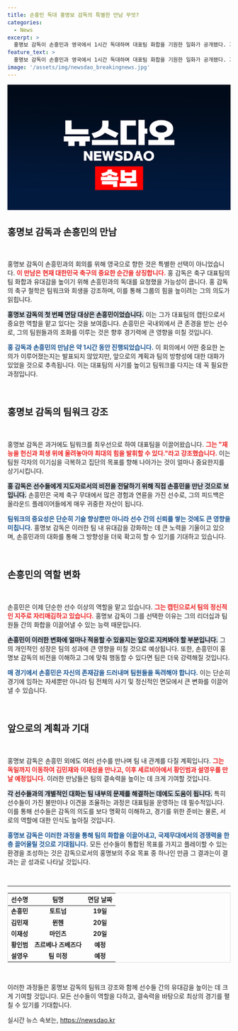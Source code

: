 ```yaml
---
title: 손흥민 독대 홍명보 감독의 특별한 만남 무엇?
categories:
  - News
excerpt: >
  홍명보 감독이 손흥민과 영국에서 1시간 독대하며 대표팀 화합을 기원한 일화가 공개됐다. 과거 인맥 논란 이후, 과연 두 선수 간의 긴밀한 관계가 팀에 힘을 실어줄 수 있을지 귀추가 주목된다.
feature_text: >
  홍명보 감독이 손흥민과 영국에서 1시간 독대하며 대표팀 화합을 기원한 일화가 공개됐다. 과거 인맥 논란 이후, 과연 두 선수 간의 긴밀한 관계가 팀에 힘을 실어줄 수 있을지 귀추가 주목된다.
image: '/assets/img/newsdao_breakingnews.jpg'
---
```


<p><img src="/assets/img/newsdao_breakingnews.jpg" alt="flaretime 속보" /></p>

<h2 data-ke-size="size26">홍명보 감독과 손흥민의 만남</h2>

<p data-ke-size="size16">&nbsp;</p>

<p>홍명보 감독이 손흥민과의 회의를 위해 영국으로 향한 것은 특별한 선택이 아니었습니다. <b><span style="color: #ee2323;">이 만남은 현재 대한민국 축구의 중요한 순간을 상징합니다.</span></b> 홍 감독은 축구 대표팀의 팀 화합과 유대감을 높이기 위해 손흥민과의 독대를 요청했을 가능성이 큽니다. 홍 감독의 축구 철학은 팀워크와 희생을 강조하며, 이를 통해 그룹의 힘을 높이려는 그의 의도가 읽힙니다.</p>

<p><b><span style="background-color: #21538527;">홍명보 감독의 첫 번째 면담 대상은 손흥민이었습니다.</span></b> 이는 그가 대표팀의 캡틴으로서 중요한 역할을 맡고 있다는 것을 보여줍니다. 손흥민은 국내외에서 큰 존경을 받는 선수로, 그의 팀원들과의 조화를 이루는 것은 향후 경기력에 큰 영향을 미칠 것입니다.</p>

<p><b><span style="color: #1a5490;">홍 감독과 손흥민의 만남은 약 1시간 동안 진행되었습니다.</span></b> 이 회의에서 어떤 중요한 논의가 이루어졌는지는 발표되지 않았지만, 앞으로의 계획과 팀의 방향성에 대한 대화가 있었을 것으로 추측됩니다. 이는 대표팀의 사기를 높이고 팀워크를 다지는 데 꼭 필요한 과정입니다.</p>

<p data-ke-size="size16">&nbsp;</p>

<h2 data-ke-size="size26">홍명보 감독의 팀워크 강조</h2>

<p data-ke-size="size16">&nbsp;</p>

<p>홍명보 감독은 과거에도 팀워크를 최우선으로 하여 대표팀을 이끌어왔습니다. <b><span style="color: #ee2323;">그는 "재능을 헌신과 희생 위에 올려놓아야 최대의 힘을 발휘할 수 있다."라고 강조했습니다.</span></b> 이는 팀원 각자의 이기심을 극복하고 집단의 목표를 향해 나아가는 것이 얼마나 중요한지를 상기시킵니다.</p>

<p><b><span style="background-color: #21538527;">홍 감독은 선수들에게 지도자로서의 비전을 전달하기 위해 직접 손흥민을 만난 것으로 보입니다.</span></b> 손흥민은 국제 축구 무대에서 많은 경험과 연륜을 가진 선수로, 그의 피드백은 올라운드 플레이어들에게 매우 귀중한 자산이 됩니다.</p>

<p><b><span style="color: #1a5490;">팀워크의 중요성은 단순히 기술 향상뿐만 아니라 선수 간의 신뢰를 쌓는 것에도 큰 영향을 미칩니다.</span></b> 홍명보 감독은 이러한 팀 내 유대감을 강화하는 데 큰 노력을 기울이고 있으며, 손흥민과의 대화를 통해 그 방향성을 더욱 확고히 할 수 있기를 기대하고 있습니다.</p>

<p data-ke-size="size16">&nbsp;</p>

<h2 data-ke-size="size26">손흥민의 역할 변화</h2>

<p data-ke-size="size16">&nbsp;</p>

<p>손흥민은 이제 단순한 선수 이상의 역할을 맡고 있습니다. <b><span style="color: #ee2323;">그는 캡틴으로서 팀의 정신적인 지주로 자리매김하고 있습니다.</span></b> 홍명보 감독이 그를 선택한 이유는 그의 리더십과 팀원들 간의 화합을 이끌어낼 수 있는 능력 때문입니다. </p>

<p><b><span style="background-color: #21538527;">손흥민이 이러한 변화에 얼마나 적응할 수 있을지는 앞으로 지켜봐야 할 부분입니다.</span></b> 그의 개인적인 성장은 팀의 성과에 큰 영향을 미칠 것으로 예상됩니다. 또한, 손흥민이 홍명보 감독의 비전을 이해하고 그에 맞춰 행동할 수 있다면 팀은 더욱 강력해질 것입니다.</p>

<p><b><span style="color: #1a5490;">매 경기에서 손흥민은 자신의 존재감을 드러내며 팀원들을 독려해야 합니다.</span></b> 이는 단순히 경기에 임하는 자세뿐만 아니라 팀 전체의 사기 및 정신적인 면모에서 큰 변화를 이끌어낼 수 있습니다.</p>

<p data-ke-size="size16">&nbsp;</p>

<h2 data-ke-size="size26">앞으로의 계획과 기대</h2>

<p data-ke-size="size16">&nbsp;</p>

<p>홍명보 감독은 손흥민 외에도 여러 선수를 만나며 팀 내 관계를 다질 계획입니다. <b><span style="color: #ee2323;">그는 독일까지 이동하여 김민재와 이재성을 만나고, 이후 세르비아에서 황인범과 설영우를 만날 예정입니다.</span></b> 이러한 만남들은 팀의 결속력을 높이는 데 크게 기여할 것입니다.</p>

<p><b><span style="background-color: #21538527;">각 선수들과의 개별적인 대화는 팀 내부의 문제를 해결하는 데에도 도움이 됩니다.</span></b> 특히 선수들이 가진 불만이나 이견을 조율하는 과정은 대표팀을 운영하는 데 필수적입니다. 이를 통해 선수들은 감독의 의도를 보다 명확히 이해하고, 경기를 위한 준비는 물론, 서로의 역할에 대한 인식도 높아질 것입니다.</p>

<p><b><span style="color: #1a5490;">홍명보 감독은 이러한 과정을 통해 팀의 화합을 이끌어내고, 국제무대에서의 경쟁력을 한층 끌어올릴 것으로 기대됩니다.</span></b> 모든 선수들이 통합된 목표를 가지고 플레이할 수 있는 환경을 조성하는 것은 감독으로서의 홍명보의 주요 목표 중 하나인 만큼 그 결과는이 결과는 곧 성과로 나타날 것입니다.</p>

<p data-ke-size="size16">&nbsp;</p>

<hr>

<table class="table" style="width:100%; border:1px solid #ddd;">
  <thead>
    <tr>
      <th style="text-align: center;"><b>선수명</b></th>
      <th style="text-align: center;"><b>팀명</b></th>
      <th style="text-align: center;"><b>면담 날짜</b></th>
    </tr>
  </thead>
  <tbody>
    <tr>
      <td style="text-align: center; height: 17px;"><b>손흥민</b></td>
      <td style="text-align: center; height: 17px;"><b>토트넘</b></td>
      <td style="text-align: center; height: 17px;"><b>19일</b></td>
    </tr>
    <tr>
      <td style="text-align: center; height: 17px;"><b>김민재</b></td>
      <td style="text-align: center; height: 17px;"><b>뮌헨</b></td>
      <td style="text-align: center; height: 17px;"><b>20일</b></td>
    </tr>
    <tr>
      <td style="text-align: center; height: 17px;"><b>이재성</b></td>
      <td style="text-align: center; height: 17px;"><b>마인츠</b></td>
      <td style="text-align: center; height: 17px;"><b>20일</b></td>
    </tr>
    <tr>
      <td style="text-align: center; height: 17px;"><b>황인범</b></td>
      <td style="text-align: center; height: 17px;"><b>츠르베나 즈베즈다</b></td>
      <td style="text-align: center; height: 17px;"><b>예정</b></td>
    </tr>
    <tr>
      <td style="text-align: center; height: 17px;"><b>설영우</b></td>
      <td style="text-align: center; height: 17px;"><b>팀 미정</b></td>
      <td style="text-align: center; height: 17px;"><b>예정</b></td>
    </tr>
  </tbody>
</table>

<p data-ke-size="size16">&nbsp;</p>

<p>이러한 과정들은 홍명보 감독의 팀워크 강조와 함께 선수들 간의 유대감을 높이는 데 크게 기여할 것입니다. 모든 선수들이 역할을 다하고, 결속력을 바탕으로 최상의 경기를 펼칠 수 있기를 기대합니다.</p>
실시간 뉴스 속보는, <a href="https://newsdao.kr" rel="dofollow">https://newsdao.kr</a>


